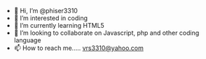 - 👋 Hi, I’m @phiser3310
- 👀 I’m interested in coding
- 🌱 I’m currently learning HTML5
- 💞️ I’m looking to collaborate on Javascript, php and other coding language
- 📫 How to reach me..... vrs3310@yahoo.com

<!---
phiser3310/phiser3310 is a ✨ special ✨ repository because its `README.md` (this file) appears on your GitHub profile.
You can click the Preview link to take a look at your changes.
--->
